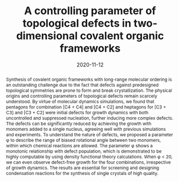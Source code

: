 ---
title: "A controlling parameter of topological defects in two-dimensional covalent organic frameworks"
authors:
- 朱有亮
- Huan-Yu Zhao
- Cui-Liu Fu
- Zhan-Wei Li
- Zhao-Yan Sun
date: "2020-11-12"
doi: "10.1039/D0NR05303A"
publish_types: ["期刊文章"]
publication: "Nanoscale"
publication_short: "Nanoscale"
abstract: "Synthesis of covalent organic frameworks with long-range  molecular ordering is an outstanding challenge due to the fact that  defects against predesigned topological symmetries are prone to form and  break crystallization. The physical origins and controlling parameters  of topological defects remain scarcely understood. By virtue of  molecular dynamics simulations, we found that pentagons for combination  [C4 + C4] and [C4 + C2] and heptagons for [C3 + C3] and [C3 + C2] were  initial defects for growth dynamics with both uncontrolled and  suppressed nucleation, further inducing more complex defects. The  defects can be significantly reduced by achieving the growth with  monomers added to a single nucleus, agreeing well with previous  simulations and experiments. To understand the nature of defects, we  proposed a parameter φ to describe the range of biased rotational angle  between two monomers, within which chemical reactions are allowed. The  parameter φ shows a monotonic relationship with defect population, which  is demonstrated to be highly computable by using density functional  theory calculations. When φ < 20, we can even observe defect-free  growth for the four combinations, irrespective of growth dynamics. The  results are essential for screening and designing condensation reactions  for the synthesis of single crystals of high quality."
url_pdf: "https://pubs.rsc.org/en/content/articlelanding/2020/nr/d0nr05303a"
---
